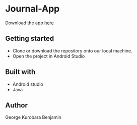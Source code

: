 # Journal-App


Download the app [here](https://drive.google.com/open?id=1xLtMtHa001NI2jqedQgy531fuKhLtwQh)

## Getting started
- Clone or download the repository onto our local machine.
- Open the project in Android Studio

## Built with
- Android studio
- Java

## Author
George Kurobara Benjamin
